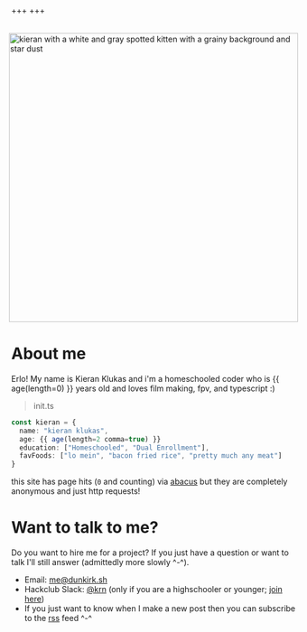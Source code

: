 +++
+++

<div style="display: flex; justify-content: center; margin: 2rem;">
    <div class="crt scanlines" style="width: 512px; height: 512px; box-shadow: var(--edge-highlight), var(--shadow-glow);">
        <img src="/pfps/starry.webp" alt="kieran with a white and gray spotted kitten with a grainy background and star dust" width="512" height="512" class="u-photo"/>
    </div>
</div>

# About me

Erlo! My name is Kieran Klukas and i'm a homeschooled coder who is {{ age(length=0) }} years old and loves film making, fpv, and typescript :)

> init.ts
```ts
const kieran = {
  name: "kieran klukas",
  age: {{ age(length=2 comma=true) }}
  education: ["Homeschooled", "Dual Enrollment"],
  favFoods: ["lo mein", "bacon fried rice", "pretty much any meat"]
}
```

this site has page hits (<code id="visits">0</code> and counting) via [abacus](https://jasoncameron.dev/abacus/) but they are completely anonymous and just http requests! 

# Want to talk to me?

Do you want to hire me for a project? If you just have a question or want to talk I'll still answer (admittedly more slowly ^-^).

- Email: [me@dunkirk.sh](mailto:me@dunkirk.sh)
- Hackclub Slack: [@krn](https://hackclub.slack.com/team/U062UG485EE) (only if you are a highschooler or younger; [join here](https://hackclub.com/slack/))
- If you just want to know when I make a new post then you can subscribe to the [rss](rss.xml) feed ^-^
